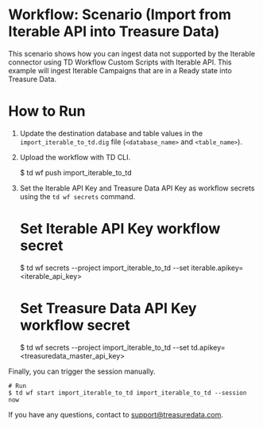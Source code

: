 # Workflow: Scenario (Import from Iterable API into Treasure Data)

This scenario shows how you can ingest data not supported by the Iterable connector using TD Workflow Custom Scripts with Iterable API. This example will ingest Iterable Campaigns that are in a Ready state into Treasure Data.

# How to Run

1. Update the destination database and table values in the `import_iterable_to_td.dig` file (`<database_name>` and `<table_name>`).

2. Upload the workflow with TD CLI.

    $ td wf push import_iterable_to_td

3. Set the Iterable API Key and Treasure Data API Key as workflow secrets using the `td wf secrets` command.

    # Set Iterable API Key workflow secret
    $ td wf secrets --project import_iterable_to_td --set iterable.apikey=<iterable_api_key>

    # Set Treasure Data API Key workflow secret
    $ td wf secrets --project import_iterable_to_td --set td.apikey=<treasuredata_master_api_key>

Finally, you can trigger the session manually.

    # Run
    $ td wf start import_iterable_to_td import_iterable_to_td --session now

If you have any questions, contact to support@treasuredata.com.
